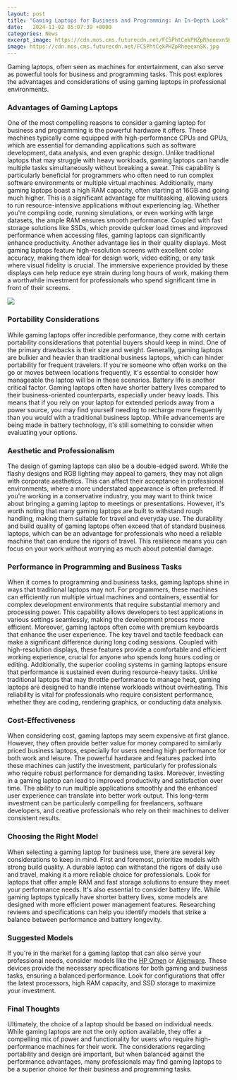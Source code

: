 ```yaml
---
layout: post
title: "Gaming Laptops for Business and Programming: An In-Depth Look"
date:   2024-11-02 05:07:39 +0000
categories: News
excerpt_image: https://cdn.mos.cms.futurecdn.net/FC5PhtCekPHZpRheeexnSK.jpg
image: https://cdn.mos.cms.futurecdn.net/FC5PhtCekPHZpRheeexnSK.jpg
---
```


Gaming laptops, often seen as machines for entertainment, can also serve as powerful tools for business and programming tasks. This post explores the advantages and considerations of using gaming laptops in professional environments.
### Advantages of Gaming Laptops
One of the most compelling reasons to consider a gaming laptop for business and programming is the powerful hardware it offers. These machines typically come equipped with high-performance CPUs and GPUs, which are essential for demanding applications such as software development, data analysis, and even graphic design. Unlike traditional laptops that may struggle with heavy workloads, gaming laptops can handle multiple tasks simultaneously without breaking a sweat. This capability is particularly beneficial for programmers who often need to run complex software environments or multiple virtual machines.
Additionally, many gaming laptops boast a high RAM capacity, often starting at 16GB and going much higher. This is a significant advantage for multitasking, allowing users to run resource-intensive applications without experiencing lag. Whether you're compiling code, running simulations, or even working with large datasets, the ample RAM ensures smooth performance. Coupled with fast storage solutions like SSDs, which provide quicker load times and improved performance when accessing files, gaming laptops can significantly enhance productivity.
Another advantage lies in their quality displays. Most gaming laptops feature high-resolution screens with excellent color accuracy, making them ideal for design work, video editing, or any task where visual fidelity is crucial. The immersive experience provided by these displays can help reduce eye strain during long hours of work, making them a worthwhile investment for professionals who spend significant time in front of their screens.

![](https://cdn.mos.cms.futurecdn.net/FC5PhtCekPHZpRheeexnSK.jpg)
### Portability Considerations
While gaming laptops offer incredible performance, they come with certain portability considerations that potential buyers should keep in mind. One of the primary drawbacks is their size and weight. Generally, gaming laptops are bulkier and heavier than traditional business laptops, which can hinder portability for frequent travelers. If you're someone who often works on the go or moves between locations frequently, it's essential to consider how manageable the laptop will be in these scenarios.
Battery life is another critical factor. Gaming laptops often have shorter battery lives compared to their business-oriented counterparts, especially under heavy loads. This means that if you rely on your laptop for extended periods away from a power source, you may find yourself needing to recharge more frequently than you would with a traditional business laptop. While advancements are being made in battery technology, it's still something to consider when evaluating your options.
### Aesthetic and Professionalism
The design of gaming laptops can also be a double-edged sword. While the flashy designs and RGB lighting may appeal to gamers, they may not align with corporate aesthetics. This can affect their acceptance in professional environments, where a more understated appearance is often preferred. If you're working in a conservative industry, you may want to think twice about bringing a gaming laptop to meetings or presentations.
However, it's worth noting that many gaming laptops are built to withstand rough handling, making them suitable for travel and everyday use. The durability and build quality of gaming laptops often exceed that of standard business laptops, which can be an advantage for professionals who need a reliable machine that can endure the rigors of travel. This resilience means you can focus on your work without worrying as much about potential damage.
### Performance in Programming and Business Tasks
When it comes to programming and business tasks, gaming laptops shine in ways that traditional laptops may not. For programmers, these machines can efficiently run multiple virtual machines and containers, essential for complex development environments that require substantial memory and processing power. This capability allows developers to test applications in various settings seamlessly, making the development process more efficient.
Moreover, gaming laptops often come with premium keyboards that enhance the user experience. The key travel and tactile feedback can make a significant difference during long coding sessions. Coupled with high-resolution displays, these features provide a comfortable and efficient working experience, crucial for anyone who spends long hours coding or editing.
Additionally, the superior cooling systems in gaming laptops ensure that performance is sustained even during resource-heavy tasks. Unlike traditional laptops that may throttle performance to manage heat, gaming laptops are designed to handle intense workloads without overheating. This reliability is vital for professionals who require consistent performance, whether they are coding, rendering graphics, or conducting data analysis.
### Cost-Effectiveness
When considering cost, gaming laptops may seem expensive at first glance. However, they often provide better value for money compared to similarly priced business laptops, especially for users needing high performance for both work and leisure. The powerful hardware and features packed into these machines can justify the investment, particularly for professionals who require robust performance for demanding tasks.
Moreover, investing in a gaming laptop can lead to improved productivity and satisfaction over time. The ability to run multiple applications smoothly and the enhanced user experience can translate into better work output. This long-term investment can be particularly compelling for freelancers, software developers, and creative professionals who rely on their machines to deliver consistent results.
### Choosing the Right Model
When selecting a gaming laptop for business use, there are several key considerations to keep in mind. First and foremost, prioritize models with strong build quality. A durable laptop can withstand the rigors of daily use and travel, making it a more reliable choice for professionals. Look for laptops that offer ample RAM and fast storage solutions to ensure they meet your performance needs.
It's also essential to consider battery life. While gaming laptops typically have shorter battery lives, some models are designed with more efficient power management features. Researching reviews and specifications can help you identify models that strike a balance between performance and battery longevity.
### Suggested Models
If you're in the market for a gaming laptop that can also serve your professional needs, consider models like the [HP Omen](https://fr.edu.vn/en/HP_Omen) or [Alienware](https://fr.edu.vn/en/Alienware). These devices provide the necessary specifications for both gaming and business tasks, ensuring a balanced performance. Look for configurations that offer the latest processors, high RAM capacity, and SSD storage to maximize your investment.
### Final Thoughts
Ultimately, the choice of a laptop should be based on individual needs. While gaming laptops are not the only option available, they offer a compelling mix of power and functionality for users who require high-performance machines for their work. The considerations regarding portability and design are important, but when balanced against the performance advantages, many professionals may find gaming laptops to be a superior choice for their business and programming tasks.